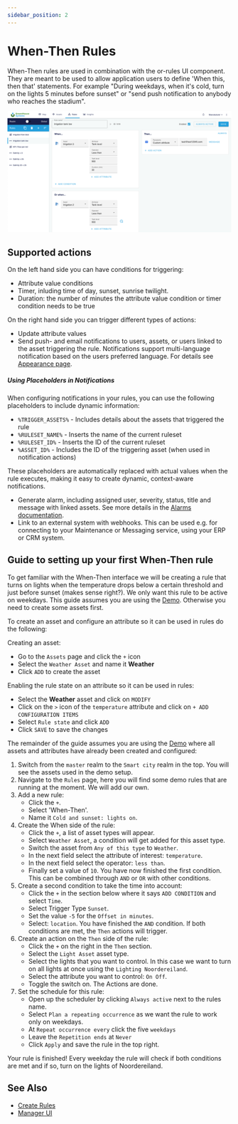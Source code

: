```yaml
---
sidebar_position: 2
---
```


# When-Then Rules

When-Then rules are used in combination with the or-rules UI component. They are meant to be used to allow application users to define 'When this, then that' statements. For example "During weekdays, when it's cold, turn on the lights 5 minutes before sunset" or "send push notification to anybody who reaches the stadium".

![Manager Rules Editor](img/rules-editor.png)

## Supported actions

On the left hand side you can have conditions for triggering:
- Attribute value conditions
- Timer, inluding time of day, sunset, sunrise twilight.
- Duration: the number of minutes the attribute value condition or timer condition needs to be true

On the right hand side you can trigger different types of actions:
- Update attribute values
- Send push- and email notifications to users, assets, or users linked to the asset triggering the rule. Notifications support multi-language notification based on the users preferred language. For details see [Appearance page](../manager-ui/manager-ui.md#appearance).

##### Using Placeholders in Notifications
  When configuring notifications in your rules, you can use the following placeholders to include dynamic information:

- `%TRIGGER_ASSETS%` - Includes details about the assets that triggered the rule
- `%RULESET_NAME%` - Inserts the name of the current ruleset 
- `%RULESET_ID%` - Inserts the ID of the current ruleset
- `%ASSET_ID%` - Includes the ID of the triggering asset (when used in notification actions)

These placeholders are automatically replaced with actual values when the rule executes, making it easy to create dynamic, context-aware notifications.

- Generate alarm, including assigned user, severity, status, title and message with linked assets. See more details in the [Alarms documentation](../manager-ui/manager-ui.md#alarms).
- Link to an external system with webhooks. This can be used e.g. for connecting to your Maintenance or Messaging service, using your ERP or CRM system.

## Guide to setting up your first When-Then rule

To get familiar with the When-Then interface we will be creating a rule that turns on lights when the temperature drops below a certain threshold and just before sunset (makes sense right?).
We only want this rule to be active on weekdays.
This guide assumes you are using the [Demo](https://openremote.io/demo/). Otherwise you need to create some assets first.

To create an asset and configure an attribute so it can be used in rules do the following:

Creating an asset:
   * Go to the `Assets` page and click the `+` icon
   * Select the `Weather Asset` and name it **Weather**
   * Click `ADD` to create the asset

Enabling the rule state on an attribute so it can be used in rules:
   * Select the **Weather** asset and click on `MODIFY`
   * Click on the `>` icon of the `temperature` attribute and click on `+ ADD CONFIGURATION ITEMS`
   * Select `Rule state` and click `ADD`
   * Click `SAVE` to save the changes

The remainder of the guide assumes you are using the [Demo](https://openremote.io/demo/) where all assets and attributes have already been created and configured:

1. Switch from the `master` realm to the `Smart city` realm in the top. You will see the assets used in the demo setup. 
2. Navigate to the `Rules` page, here you will find some demo rules that are running at the moment. We will add our own.
3. Add a new rule:
   * Click the `+`.
   * Select 'When-Then'.
   * Name it `Cold and sunset: lights on`.
4. Create the When side of the rule:
   * Click the `+`, a list of asset types will appear.
   * Select `Weather Asset`, a condition will get added for this asset type.
   * Switch the asset from `Any of this type` to `Weather`.
   * In the next field select the attribute of interest: `temperature`.
   * In the next field select the operator: `less than`.
   * Finally set a value of `10`. You have now finished the first condition. This can be combined through `AND` or `OR` with other conditions.
5. Create a second condition to take the time into account:
   * Click the `+` in the section below where it says `ADD CONDITION` and select `Time`.
   * Select Trigger Type `Sunset`.
   * Set the value `-5` for the `Offset in minutes`.
   * Select: `location`. You have finished the `AND` condition. If both conditions are met, the `Then` actions will trigger.
6. Create an action on the `Then` side of the rule:
   * Click the `+` on the right in the `Then` section.
   * Select the `Light Asset` asset type.
   * Select the lights that you want to control. In this case we want to turn on all lights at once using the `Lighting Noordereiland`.
   * Select the attribute you want to control: `On Off`.
   * Toggle the switch on. The Actions are done.
7. Set the schedule for this rule:
   * Open up the scheduler by clicking `Always active` next to the rules name.
   * Select `Plan a repeating occurrence` as we want the rule to work only on weekdays.
   * At `Repeat occurrence every` click the five `weekdays`
   * Leave the `Repetition ends` at `Never`
   * Click `Apply` and save the rule in the top right.

Your rule is finished! Every weekday the rule will check if both conditions are met and if so, turn on the lights of Noordereiland. 

## See Also

- [Create Rules](create-rules.md)
- [Manager UI](../manager-ui/manager-ui.md)
